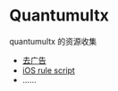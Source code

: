 # Quantumultx
quantumultx 的资源收集

- [去广告](https://github.com/app2smile/rules)
- [iOS rule script](https://github.com/blackmatrix7/ios_rule_script/tree/master/rule/QuantumultX)
- ……
